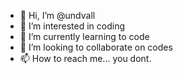- 👋 Hi, I’m @undvall
- 👀 I’m interested in coding
- 🌱 I’m currently learning to code
- 💞️ I’m looking to collaborate on codes
- 📫 How to reach me... you dont.

<!---
undvall/undvall is a ✨ special ✨ repository because its `README.md` (this file) appears on your GitHub profile.
You can click the Preview link to take a look at your changes.
--->
